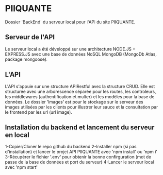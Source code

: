 # PIIQUANTE
Dossier 'BackEnd' du serveur local pour l'API du site PIIQUANTE.

## Serveur de l'API
Le serveur local a été développé sur une architecture NODE.JS + EXPRESS.JS avec une base de données NoSQL MongoDB (MongoDb Atlas, package mongoose).

## L'API
L'API s'appuie sur une structure APIRestful avec la structure CRUD.
Elle est structurée avec une arborescence séparée pour les routes, les controleurs, les middlewares (authentification et multer) et les modèles pour la base de données.
Le dossier 'Images' est pour le stockage sur le serveur des images utilisées par les clients pour illustrer leur sauce et la consultation par le frontend par les url (url image).

## Installation du backend et lancement du serveur en local
1-Copier/Cloner le repo github du backend
2-Installer npm (si pas d'installation) et lancer le projet API PIIQUANTE avec 'npm install' ou 'npm i'
3-Récupérer le fichier '.env' pour obtenir la bonne confirguration (mot de passe de la base de données et port du serveur)
4-Lancer le serveur local avec 'npm start'